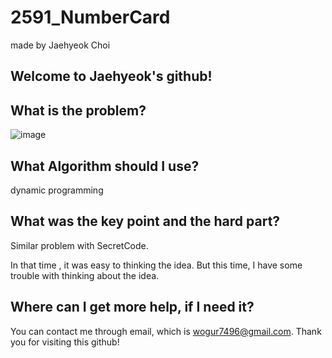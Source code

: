 # 2591_NumberCard

made by Jaehyeok Choi

## Welcome to Jaehyeok's github!

## What is the problem?

![image](https://github.com/Choi-JaeHyeok-21500749/2591_NumberCard/blob/main/2591_pro.PNG)

## What Algorithm should I use?

dynamic programming

## What was the key point and the hard part?

Similar problem with SecretCode.

In that time , it was easy to thinking the idea. But this time, I have some trouble with thinking about the idea.

## Where can I get more help, if I need it?

You can contact me through email, which is wogur7496@gmail.com.
Thank you for visiting this github!
